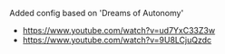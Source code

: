 Added config based on 'Dreams of Autonomy'

- https://www.youtube.com/watch?v=ud7YxC33Z3w
- https://www.youtube.com/watch?v=9U8LCjuQzdc

